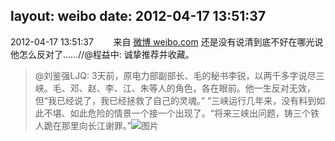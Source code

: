 layout: weibo
date: 2012-04-17 13:51:37
---
<meta name="referrer" content="no-referrer" />

2012-04-17 13:51:37  &nbsp;&nbsp;&nbsp;&nbsp;&nbsp;&nbsp; 来自 <a href="http://weibo.com/" rel="nofollow">微博 weibo.com</a>
还是没有说清到底不好在哪光说他怎么反对了……//@程益中: 诚挚推荐并收藏。
>  @刘鉴强LJQ: 3天前，原电力部副部长、毛的秘书李锐，以两千多字说尽三峡。毛、邓、赵、李、江、朱等人的角色，各在眼前。他一生反对无效，但“我已经说了，我已经拯救了自己的灵魂。” “三峡运行几年来，没有料到如此不堪、如此危险的情景一个接一个出现了。“将来三峡出问题，铸三个铁人跪在那里向长江谢罪。” ​​​
>  ![图片](https://ww4.sinaimg.cn/large/6f626049jw1ds2g6r8hmkj.jpg)
